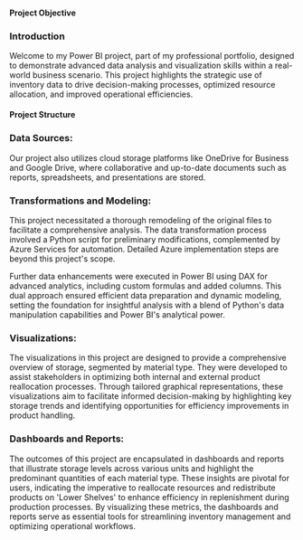 #### Project Objective

### Introduction
Welcome to my Power BI project, part of my professional portfolio, designed to demonstrate advanced data analysis and visualization skills within a real-world business scenario. This project highlights the strategic use of inventory data to drive decision-making processes, optimized resource allocation, and improved operational efficiencies.

#### Project Structure

### Data Sources: 
Our project also utilizes cloud storage platforms like OneDrive for Business and Google Drive, where collaborative and up-to-date documents such as reports, spreadsheets, and presentations are stored.
### Transformations and Modeling: 
This project necessitated a thorough remodeling of the original files to facilitate a comprehensive analysis. The data transformation process involved a Python script for preliminary modifications, complemented by Azure Services for automation. Detailed Azure implementation steps are beyond this project's scope.

Further data enhancements were executed in Power BI using DAX for advanced analytics, including custom formulas and added columns. This dual approach ensured efficient data preparation and dynamic modeling, setting the foundation for insightful analysis with a blend of Python's data manipulation capabilities and Power BI's analytical power.
### Visualizations: 
The visualizations in this project are designed to provide a comprehensive overview of storage, segmented by material type. They were developed to assist stakeholders in optimizing both internal and external product reallocation processes. Through tailored graphical representations, these visualizations aim to facilitate informed decision-making by highlighting key storage trends and identifying opportunities for efficiency improvements in product handling.   
### Dashboards and Reports: 
The outcomes of this project are encapsulated in dashboards and reports that illustrate storage levels across various units and highlight the predominant quantities of each material type. These insights are pivotal for users, indicating the imperative to reallocate resources and redistribute products on 'Lower Shelves' to enhance efficiency in replenishment during production processes. By visualizing these metrics, the dashboards and reports serve as essential tools for streamlining inventory management and optimizing operational workflows. 
